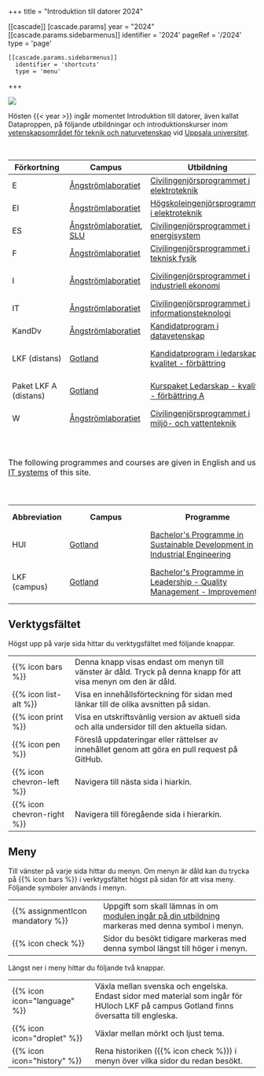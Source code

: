 +++
title = "Introduktion till datorer 2024"

[[cascade]]
  [cascade.params]
    year = "2024"
    [[cascade.params.sidebarmenus]]
      identifier = '2024'
      pageRef = '/2024'
      type = 'page'

    [[cascade.params.sidebarmenus]]
      identifier = 'shortcuts'
      type = 'menu'
  
+++


![](images/uu-full-logo-dark.png?classes=uu-full-logo&lightbox=false)


Hösten {{< year >}} ingår momentet Introduktion till datorer, även kallat Dataproppen,
på följande utbildningar och introduktionskurser inom [vetenskapsområdet för teknik
och naturvetenskap][teknat] vid [Uppsala universitet][uu].

[uu]:       https://www.uu.se/
[teknat]:   https://www.uu.se/student/fakultet/teknisk-naturvetenskapliga

[ångström]: https://angstrom.uu.se/
[ångström]: https://www.polacksbacken.uu.se/
[got]: https://www.campusgotland.uu.se/
[slu]: https://www.slu.se/

</br>

<table style="border: none;">
    <thead>
    <tr>
        <th>Förkortning</th>
        <th>Campus</th>
        <th>Utbildning</th>
        <th>Kurskod</th>
        <th>Introduktionskurs</th>
    </tr>
    </thead>
    <tr>
        <td>E</td>
        <td><a target="_blank" class="highlight" href="https://angstrom.uu.se/">Ångströmlaboratiet</a></td>
        <td><a target="_blank" class="highlight" href="https://www.uu.se/utbildning/utbildningar/selma/program/?pKod=TEL2Y">Civilingenjörsprogrammet i elektroteknik</a></td>
        <td>1TE705</td>
        <td>Introduktion till elektroteknik</td>
    </tr>
    <tr>
        <td>EI</td>
        <td><a target="_blank" class="highlight" href="https://angstrom.uu.se/">Ångströmlaboratiet</a></td>
        <td><a target="_blank" class="highlight" href="https://www.uu.se/utbildning/utbildningar/selma/program/?pKod=TEL1Y">Högskoleingenjörsprogrammet i elektroteknik</a></td>
        <td>1TE705</td>
        <td>Introduktion till elektroteknik</td>
    </tr>
    <tr>
        <td>ES</td>
    <td><a target="_blank" class="highlight"
    href="https://angstrom.uu.se/">Ångströmlaboratiet</a>, <a target="_blank"
    class="highlight" href="https://www.slu.se/">SLU</a></td>
        <td><a target="_blank" class="highlight" href="https://www.uu.se/utbildning/utbildningar/selma/program/?pKod=TES2Y">Civilingenjörsprogrammet i energisystem</a></td>
        <td>TN0367</td>
        <td>Introduktion till energisystem</td>
    </tr>
    <tr>
        <td>F</td>
        <td><a target="_blank" class="highlight" href="https://angstrom.uu.se/">Ångströmlaboratiet</a></td>
        <td><a target="_blank" class="highlight" href="https://www.uu.se/utbildning/utbildningar/selma/program/?pKod=TTF2Y">Civilingenjörsprogrammet i teknisk fysik</a></td>
        <td>1TE609</td>
        <td>Introduktion till teknisk fysik</td>
    </tr>
    <tr>
        <td>I</td>
        <td><a target="_blank" class="highlight" href="https://angstrom.uu.se/">Ångströmlaboratiet</a></td>
        <td><a target="_blank" class="highlight" href="https://www.uu.se/utbildning/utbildningar/selma/program/?pKod=TIE2Y">Civilingenjörsprogrammet i industriell ekonomi</a></td>
        <td>1TS301</td>
        <td>Industriell ekonomi I - företagets funktioner</td>
    </tr>
    <tr>
        <td>IT</td>
        <td><a target="_blank" class="highlight" href="https://angstrom.uu.se/">Ångströmlaboratiet</a></td>
        <td><a target="_blank" class="highligh_" href="https://www.uu.se/utbildning/utbildningar/selma/program/?pKod=TIT2Y">Civilingenjörsprogrammet i informationsteknologi</a></td>
        <td>1DT051</td>
        <td>Introduktion till informationsteknologi</td>
    </tr>
   <tr>
        <td>KandDv</td>
        <td><a target="_blank" class="highlight" href="https://angstrom.uu.se/">Ångströmlaboratiet</a></td>
        <td><a target="_blank" class="highlight" href="https://www.uu.se/utbildning/utbildningar/selma/program/?pKod=TDV1K">Kandidatprogram i datavetenskap</a></td>
        <td>1DT051</td>
        <td>Introduktion till informationsteknologi</td>
    </tr>
    <tr>
        <td>LKF (distans)</td>
        <td><a target="_blank" class="highlight" href="https://www.campusgotland.uu.se/">Gotland</a></td>
        <td><a target="_blank" class="highlight" href="https://www.uu.se/utbildning/utbildningar/selma/program/?pKod=TKV1K">Kandidatprogram i ledarskap - kvalitet - förbättring</a></td>
        <td>1TG284</td>
        <td>Introduktion till ledarskap - kvalitet - förbättring</td>
    </tr>
    <tr>
        <td>Paket LKF A (distans)</td>
        <td><a target="_blank" class="highlight" href="https://www.campusgotland.uu.se/">Gotland</a></td>
        <td><a target="_blank" class="highlight" href="https://www.uu.se/utbildning/kurs/ledarskap---kvalitet---forbattring-c1">Kurspaket Ledarskap - kvalitet - förbättring A</a></td>
        <td>1TG284</td>
        <td>Introduktion till ledarskap - kvalitet - förbättring</td>
    </tr>
    <tr>
        <td>W</td>
        <td><a target="_blank" class="highlight" href="https://angstrom.uu.se/">Ångströmlaboratiet</a></td>
        <td><a target="_blank" class="highlight" href="https://www.uu.se/utbildning/utbildningar/selma/program/?pKod=TMV2Y">Civilingenjörsprogrammet i miljö- och vattenteknik</a></td>
        <td>1TV000</td>
        <td>Introduktion till miljö- och vattenteknik</td>
    </tr>
    <tr>
    <td colspan="5" style="height: 6em; border-left: none; border-right: none;padding:0px;">
    <br/>
    <br/>
    <p>The following programmes and courses are given in English and uses the 
    Enlish version <a href="eng">Introduction to IT systems</a> of this site.</p>
    </p>
    <br/>
    <br/>
    </td>  
    </tr>
    <tr>
        <th>Abbreviation</th>
        <th>Campus</th>
        <th>Programme</th>
        <th>Course code</th>
        <th>Introduction course</th>
    </tr>
    <tr>
        <td>HUI</td>
        <td><a target="_blank" class="highlight" href="https://www.campusgotland.uu.se/?languageId=">Gotland</a></td>
        <td><a target="_blank" class="highlight"
        href="https://www.uu.se/en/admissions/master/selma/program/?pKod=THU1Y">
    Bachelor's Programme in Sustainable Development in Industrial Engineering
     </a></td>
        <td>1TG298</td>
        <td>Introduction to Industrial Development</td>
    </tr>
     <tr>
        <td>LKF (campus)</td>
        <td><a target="_blank" class="highlight" href="https://www.campusgotland.uu.se/?languageId=1">Gotland</a></td>
        <td><a target="_blank" class="highlight" href="https://www.uu.se/en/admissions/master/selma/program/?pKod=TKV1K">Bachelor's Programme in Leadership - Quality Management - Improvement</a></td>
        <td>1TG284</td>
        <td>Introduction to Leadership - Quality Management - Improvement</td>
    </tr>
</table>


## Verktygsfältet

Högst upp på varje sida hittar du verktygsfältet med följande knappar. 


<table class="icon-list">
<tr>
  <td>
    {{% icon bars %}}
  </td>
  <td>
    Denna knapp visas endast om menyn till vänster är dåld. Tryck på denna knapp för att visa menyn om den är dåld. 
  </td>
</tr>
<tr>
  <td>
    {{% icon list-alt %}}
  </td>
  <td>
    Visa en innehållsförteckning för sidan med länkar till de olika avsnitten på sidan.  
  </td>
</tr>
<tr>
  <td>
    {{% icon print %}}
  </td>
  <td>
    Visa en utskriftsvänlig version av aktuell sida och alla undersidor till den aktuella sidan. 
  </td>
</tr>
<tr>
  <td>
    {{% icon pen %}}
  </td>
  <td>
    Föreslå uppdateringar eller rättelser av innehållet genom att göra en pull request på GitHub. 
  </td>
</tr>
<tr>
  <td>
    {{% icon chevron-left %}}
  </td>
  <td>
    Navigera till nästa sida i hiarkin. 
  </td>
</tr>
<tr>
  <td>
   {{% icon chevron-right %}}
  </td>
  <td>
    Navigera till föregående sida i hierarkin. 
  </td>
</tr>
</table>


## Meny

Till vänster på varje sida hittar du menyn. Om menyn är dåld kan du trycka på {{%
icon bars %}} i verktygsfältet högst på sidan för att visa meny. Följande
symboler används i menyn. 


<table class="icon-list">
<!-- tr>
  <td>
   {{% assignmentIcon github %}}
  </td>
  <td>
    Instructions on how to download source code from GitHub.
  </td>
</tr-->
<tr>
  <td>
    {{% assignmentIcon mandatory %}}
  </td>
  <td>
    Uppgift som skall lämnas in om <a href="modules">modulen ingår på din utbildning</a> markeras med denna symbol i menyn. 
  </td>
</tr>
<tr>
  <td>
   {{% icon check %}}
  </td>
  <td>
    Sidor du besökt tidigare markeras med denna symbol längst till höger i menyn. 
  </td>
</tr>
<!-- tr>
  <td>
   {{% assignmentIcon higher-grade %}}
  </td>
  <td>
     Optional assignment for higher grade.
  </td>
</tr-->
</table>

Längst ner i meny hittar du följande två knappar. 
<table class="icon-list">
<tr>
  <td>
   {{% icon icon="language" %}}
  </td>
  <td>
  Växla mellan svenska och engelska. Endast sidor med material som ingår för HUIoch LKF på campus Gotland finns översatta till engleska. 
  </td>
</tr>
  <td>
 {{% icon icon="droplet" %}}
  </td>
  <td>
    Växlar mellan mörkt och ljust tema. 
  </td>
</tr>
<tr>
  <td>
   {{% icon icon="history" %}}
  </td>
  <td>
  Rena historiken ({{% icon check %}}) i menyn över vilka sidor du redan besökt. 
  </td>
</tr>
<tr>
</table>
